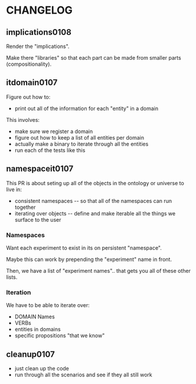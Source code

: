 # CHANGELOG

## implications0108
Render the "implications".

Make there "libraries" so that each part can be made from smaller parts (compositionality).


## itdomain0107
Figure out how to:
* print out all of the information for each "entity" in a domain

This involves:
* make sure we register a domain
* figure out how to keep a list of all entities per domain
* actually make a binary to iterate through all the entities
* run each of the tests like this

## namespaceit0107
This PR is about seting up all of the objects in the ontology or universe to live in:
* consistent namespaces -- so that all of the namespaces can run together
* iterating over objects -- define and make iterable all the things we surface to the user

### Namespaces
Want each experiment to exist in its on persistent "namespace".

Maybe this can work by prepending the "experiment" name in front.

Then, we have a list of "experiment names".. that gets you all of these other lists.

### Iteration
We have to be able to iterate over:

* DOMAIN Names
* VERBs
* entities in domains
* specific propositions "that we know"


## cleanup0107
* just clean up the code
* run through all the scenarios and see if they all still work
